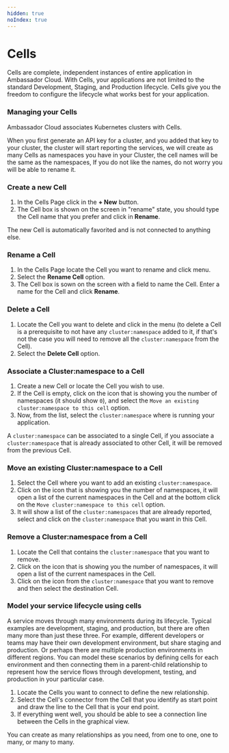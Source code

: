 ```yaml
---
hidden: true
noIndex: true
---
```


# Cells

Cells are complete, independent instances of entire application in Ambassador Cloud. With Cells, your applications are not limited to the standard Development, Staging, and Production lifecycle. Cells give you the freedom to configure the lifecycle what works best for your application.

### Managing your Cells

Ambassador Cloud associates Kubernetes clusters with Cells.

When you first generate an API key for a cluster, and you added that key to your cluster, the cluster will start reporting the services, we will create as many Cells as namespaces you have in your Cluster, the cell names will be the same as the namespaces, If you do not like the names, do not worry you will be able to rename it.

### Create a new Cell

1. In the Cells Page click in the **+ New** button.
2. The Cell box is shown on the screen in "rename" state, you should type the Cell name that you prefer and click in **Rename**.

The new Cell is automatically favorited and is not connected to anything else.

### Rename a Cell

1. In the Cells Page locate the Cell you want to rename and click  menu.
2. Select the **Rename Cell** option.
3. The Cell box is sown on the screen with a field to name the Cell. Enter a name for the Cell and click **Rename**.

### Delete a Cell

1. Locate the Cell you want to delete and click in the  menu (to delete a Cell is a prerequisite to not have any `cluster:namespace` added to it, if that's not the case you will need to remove all the `cluster:namespace` from the Cell).
2. Select the **Delete Cell** option.

### Associate a Cluster:namespace to a Cell

1. Create a new Cell or locate the Cell you wish to use.
2. If the Cell is empty, click on the  icon that is showing you the number of namespaces (it should show `0`), and select the `Move an existing cluster:namespace to this cell` option.
3. Now, from the list, select the `cluster:namespace` where is running your application.

A `cluster:namespace` can be associated to a single Cell, if you associate a `cluster:namespace` that is already associated to other Cell, it will be removed from the previous Cell.

### Move an existing Cluster:namespace to a Cell

1. Select the Cell where you want to add an existing `cluster:namespace`.
2. Click on the  icon that is showing you the number of namespaces, it will open a list of the current namespaces in the Cell and at the bottom click on the `Move cluster:namespace to this cell` option.
3. It will show a list of the `cluster:namespaces` that are already reported, select and click on the `cluster:namespace` that you want in this Cell.

### Remove a Cluster:namespace from a Cell

1. Locate the Cell that contains the `cluster:namespace` that you want to remove.
2. Click on the  icon that is showing you the number of namespaces, it will open a list of the current namespaces in the Cell.
3. Click on the  icon from the `cluster:namespace` that you want to remove and then select the destination Cell.

### Model your service lifecycle using cells

A service moves through many environments during its lifecycle. Typical examples are development, staging, and production, but there are often many more than just these three. For example, different developers or teams may have their own development environment, but share staging and production. Or perhaps there are multiple production environments in different regions. You can model these scenarios by defining cells for each environment and then connecting them in a parent-child relationship to represent how the service flows through development, testing, and production in your particular case.

1. Locate the Cells you want to connect to define the new relationship.
2. Select the Cell's connector from the Cell that you identify as start point and draw the line to the Cell that is your end point.
3. If everything went well, you should be able to see a connection line between the Cells in the graphical view.

You can create as many relationships as you need, from one to one, one to many, or many to many.
